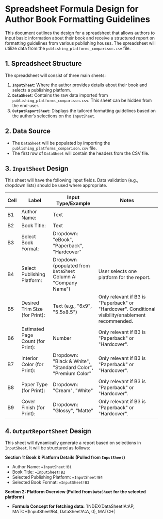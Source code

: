 # Spreadsheet Formula Design for Author Book Formatting Guidelines

This document outlines the design for a spreadsheet that allows authors to input basic information about their book and receive a structured report on formatting guidelines from various publishing houses. The spreadsheet will utilize data from the `publishing_platforms_comparison.csv` file.

## 1. Spreadsheet Structure

The spreadsheet will consist of three main sheets:

1.  **`InputSheet`**: Where the author provides details about their book and selects a publishing platform.
2.  **`DataSheet`**: Contains the raw data imported from `publishing_platforms_comparison.csv`. This sheet can be hidden from the end-user.
3.  **`OutputReportSheet`**: Displays the tailored formatting guidelines based on the author’s selections on the `InputSheet`.

## 2. Data Source

*   The `DataSheet` will be populated by importing the `publishing_platforms_comparison.csv` file.
*   The first row of `DataSheet` will contain the headers from the CSV file.

## 3. `InputSheet` Design

This sheet will have the following input fields. Data validation (e.g., dropdown lists) should be used where appropriate.

| Cell | Label                                  | Input Type/Example                                                                      | Notes                                                                                                |
|------|----------------------------------------|-----------------------------------------------------------------------------------------|------------------------------------------------------------------------------------------------------|
| B1   | Author Name:                           | Text                                                                                    |                                                                                                      |
| B2   | Book Title:                            | Text                                                                                    |                                                                                                      |
| B3   | Select Book Format:                    | Dropdown: "eBook", "Paperback", "Hardcover"                                             |                                                                                                      |
| B4   | Select Publishing Platform:            | Dropdown (populated from `DataSheet` Column A: "Company Name")                          | User selects one platform for the report.                                                            |
| B5   | Desired Trim Size (for Print):         | Text (e.g., "6x9", "5.5x8.5")                                                         | Only relevant if B3 is "Paperback" or "Hardcover". Conditional visibility/enablement recommended.    |
| B6   | Estimated Page Count (for Print):      | Number                                                                                  | Only relevant if B3 is "Paperback" or "Hardcover".                                                   |
| B7   | Interior Color (for Print):            | Dropdown: "Black & White", "Standard Color", "Premium Color"                          | Only relevant if B3 is "Paperback" or "Hardcover".                                                   |
| B8   | Paper Type (for Print):                | Dropdown: "Cream", "White"                                                              | Only relevant if B3 is "Paperback" or "Hardcover".                                                   |
| B9   | Cover Finish (for Print):              | Dropdown: "Glossy", "Matte"                                                             | Only relevant if B3 is "Paperback" or "Hardcover".                                                   |

## 4. `OutputReportSheet` Design

This sheet will dynamically generate a report based on selections in `InputSheet`. It will be structured as follows:

**Section 1: Book & Platform Details (Pulled from `InputSheet`)**
*   Author Name: `=InputSheet!B1`
*   Book Title: `=InputSheet!B2`
*   Selected Publishing Platform: `=InputSheet!B4`
*   Selected Book Format: `=InputSheet!B3`

**Section 2: Platform Overview (Pulled from `DataSheet` for the selected platform)**
*   **Formula Concept for fetching data:** `INDEX(DataSheet!A:AP, MATCH(InputSheet!B4, DataSheet!A:A, 0), MATCH(
